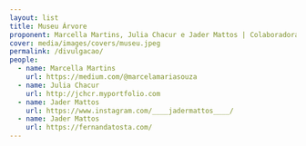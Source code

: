 ```yaml
---
layout: list
title: Museu Árvore
proponent: Marcella Martins, Julia Chacur e Jader Mattos | Colaboradoras Gerais
cover: media/images/covers/museu.jpeg
permalink: /divulgacao/
people:
  - name: Marcella Martins
    url: https://medium.com/@marcelamariasouza
  - name: Julia Chacur
    url: http://jchcr.myportfolio.com
  - name: Jader Mattos
    url: https://www.instagram.com/____jadermattos____/
  - name: Jader Mattos
    url: https://fernandatosta.com/
---
```



